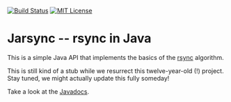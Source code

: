 [![Build Status](https://travis-ci.org/csm/Jarsync.svg?branch=master)](https://travis-ci.org/csm/Jarsync) [![MIT License](http://img.shields.io/badge/license-mit-blue.png)](http://badges.mit-license.org)

# Jarsync -- rsync in Java

This is a simple Java API that implements the basics of the [rsync](http://rsync.samba.org) algorithm.

This is still kind of a stub while we resurrect this twelve-year-old (!) project. Stay tuned, we might actually
update this fully someday!

Take a look at the [Javadocs](http://csm.github.io/Jarsync).